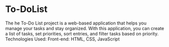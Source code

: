 # To-DoList
The he To-Do List project is a web-based application that helps you manage your tasks and stay organized. With this application, you can create a list of tasks, set priorities, sort entries, and filter tasks based on priority. Technologies Used:  Front-end: HTML, CSS, JavaScript

